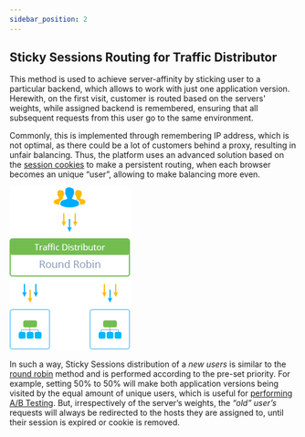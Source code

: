 ```yaml
---
sidebar_position: 2
---
```


## Sticky Sessions Routing for Traffic Distributor

This method is used to achieve server-affinity by sticking user to a particular backend, which allows to work with just one application version. Herewith, on the first visit, customer is routed based on the servers' weights, while assigned backend is remembered, ensuring that all subsequent requests from this user go to the same environment.

Commonly, this is implemented through remembering IP address, which is not optimal, as there could be a lot of customers behind a proxy, resulting in unfair balancing. Thus, the platform uses an advanced solution based on the [session cookies](https://cloudmydc.com/) to make a persistent routing, when each browser becomes an unique “user”, allowing to make balancing more even.

<div style={{
    display:'flex',
    justifyContent: 'center',
    margin: '0 0 1rem 0'
}}>

![Locale Dropdown](./img/StickySessions/1.png)

</div>

In such a way, Sticky Sessions distribution of a _new users_ is similar to the [round robin](https://cloudmydc.com/) method and is performed according to the pre-set priority. For example, setting 50% to 50% will make both application versions being visited by the equal amount of unique users, which is useful for [performing A/B Testing](https://cloudmydc.com/). But, irrespectively of the server’s weights, the _“old” user’s_ requests will always be redirected to the hosts they are assigned to, until their session is expired or cookie is removed.
